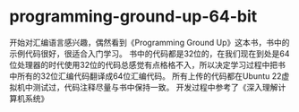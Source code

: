 # programming-ground-up-64-bit

开始对汇编语言感兴趣，偶然看到《Programming Ground Up》这本书，书中的示例代码很好，很适合入门学习。
书中的代码都是32位的，在我们现在到处是64位处理器的时代使用32位的代码总感觉有点格格不入，所以决定学习过程中把书中所有的32位汇编代码翻译成64位汇编代码。
所有上传的代码都在Ubuntu 22虚拟机中测试过，代码注释尽量与书中保持一致。
开发过程中参考了《深入理解计算机系统》
